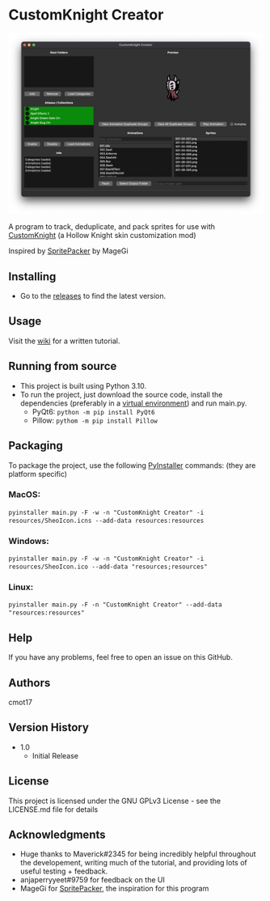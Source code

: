 # CustomKnight Creator

![Example Image](docs/readme_example.png)

A program to track, deduplicate, and pack sprites for use with [CustomKnight](https://github.com/PrashantMohta/HollowKnight.CustomKnight) (a Hollow Knight skin customization mod)

Inspired by [SpritePacker](https://github.com/magegihk/HollowKnight.SpritePacker) by MageGi

## Installing

* Go to the [releases](https://github.com/cmot17/CustomKnight-Creator/releases) to find the latest version.

## Usage


Visit the [wiki](https://github.com/cmot17/CustomKnight-Creator/wiki) for a written tutorial.


## Running from source

* This project is built using Python 3.10.
* To run the project, just download the source code, install the dependencies (preferably in a [virtual environment](https://docs.python.org/3/tutorial/venv.html)) and run main.py.
    * PyQt6: `python -m pip install PyQt6`
    * Pillow: `pythom -m pip install Pillow`

## Packaging

To package the project, use the following [PyInstaller](https://github.com/pyinstaller/pyinstaller) commands: (they are platform specific)

### MacOS:
```
pyinstaller main.py -F -w -n "CustomKnight Creator" -i resources/SheoIcon.icns --add-data resources:resources
```
### Windows:
```
pyinstaller main.py -F -w -n "CustomKnight Creator" -i resources/SheoIcon.ico --add-data "resources;resources"
```
### Linux:
```
pyinstaller main.py -F -n "CustomKnight Creator" --add-data "resources:resources"
```

## Help

If you have any problems, feel free to open an issue on this GitHub.

## Authors
cmot17

## Version History

* 1.0
    * Initial Release

## License

This project is licensed under the GNU GPLv3 License - see the LICENSE.md file for details

## Acknowledgments

* Huge thanks to Maverick#2345 for being incredibly helpful throughout the developement, writing much of the tutorial, and providing lots of useful testing + feedback.
* anjaperryyeet#9759 for feedback on the UI
* MageGi for [SpritePacker](https://github.com/magegihk/HollowKnight.SpritePacker), the inspiration for this program
